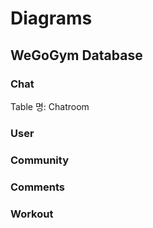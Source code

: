 # Diagrams
## WeGoGym Database
### Chat
Table 명: Chatroom


### User
### Community
### Comments
### Workout
